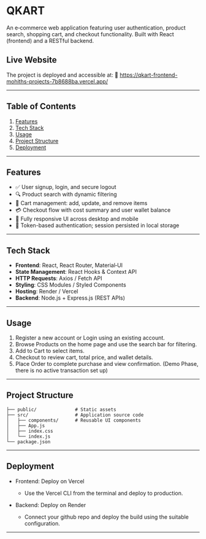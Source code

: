 # QKART

An e‑commerce web application featuring user authentication, product search, shopping cart, and checkout functionality. Built with React (frontend) and a RESTful backend.

## Live Website

The project is deployed and accessible at: 🔗 https://qkart-frontend-mohiths-projects-7b8688ba.vercel.app/

---

## Table of Contents

1. [Features](#features)  
2. [Tech Stack](#tech-stack)  
3. [Usage](#usage)  
4. [Project Structure](#project-structure)
5. [Deployment](#deployment)  

---

## Features

- ✅ User signup, login, and secure logout  
- 🔍 Product search with dynamic filtering  
- 🛒 Cart management: add, update, and remove items  
- 💳 Checkout flow with cost summary and user wallet balance  
- 📱 Fully responsive UI across desktop and mobile  
- 🔐 Token-based authentication; session persisted in local storage

---

## Tech Stack

- **Frontend**: React, React Router, Material‑UI
- **State Management**: React Hooks & Context API  
- **HTTP Requests**: Axios / Fetch API  
- **Styling**: CSS Modules / Styled Components 
- **Hosting**: Render / Vercel  
- **Backend**: Node.js + Express.js (REST APIs)

---

## Usage

1. Register a new account or Login using an existing account.
2. Browse Products on the home page and use the search bar for filtering.
3. Add to Cart to select items.
4. Checkout to review cart, total price, and wallet details.
5. Place Order to complete purchase and view confirmation. (Demo Phase, there is no active transaction set up)

---

## Project Structure

```text
├── public/              # Static assets
├── src/                 # Application source code
│   ├── components/      # Reusable UI components
│   ├── App.js
│   ├── index.css
│   └── index.js
└── package.json
```

---

## Deployment

- Frontend: Deploy on Vercel
  - Use the Vercel CLI from the terminal and deploy to production.
 
- Backend: Deploy on Render
  - Connect your github repo and deploy the build using the suitable configuration.
 
---
